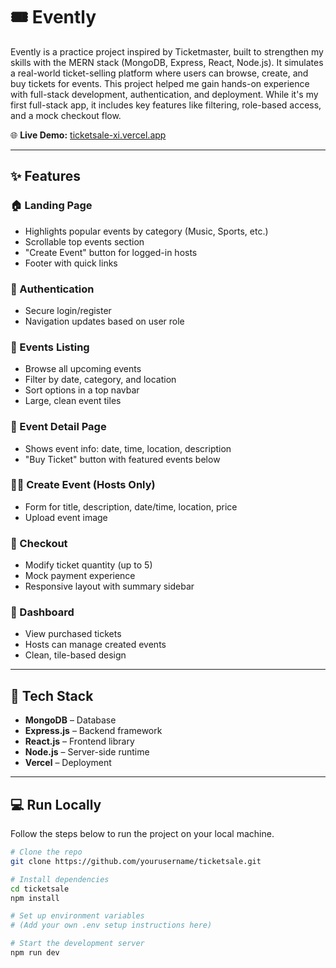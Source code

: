 # 🎟️ Evently

Evently is a practice project inspired by Ticketmaster, built to strengthen my skills with the MERN stack (MongoDB, Express, React, Node.js). It simulates a real-world ticket-selling platform where users can browse, create, and buy tickets for events. This project helped me gain hands-on experience with full-stack development, authentication, and deployment. While it's my first full-stack app, it includes key features like filtering, role-based access, and a mock checkout flow.

🌐 **Live Demo:** [ticketsale-xi.vercel.app](https://ticketsale-xi.vercel.app/)

---

## ✨ Features

### 🏠 Landing Page
- Highlights popular events by category (Music, Sports, etc.)
- Scrollable top events section
- "Create Event" button for logged-in hosts
- Footer with quick links

### 🔐 Authentication
- Secure login/register
- Navigation updates based on user role

### 📆 Events Listing
- Browse all upcoming events
- Filter by date, category, and location
- Sort options in a top navbar
- Large, clean event tiles

### 📄 Event Detail Page
- Shows event info: date, time, location, description
- "Buy Ticket" button with featured events below

### 🧑‍💼 Create Event (Hosts Only)
- Form for title, description, date/time, location, price
- Upload event image

### 🛒 Checkout
- Modify ticket quantity (up to 5)
- Mock payment experience
- Responsive layout with summary sidebar

### 👤 Dashboard
- View purchased tickets
- Hosts can manage created events
- Clean, tile-based design

---

## 🧩 Tech Stack

- **MongoDB** – Database
- **Express.js** – Backend framework
- **React.js** – Frontend library
- **Node.js** – Server-side runtime
- **Vercel** – Deployment

---

## 💻 Run Locally

Follow the steps below to run the project on your local machine.

```bash
# Clone the repo
git clone https://github.com/yourusername/ticketsale.git

# Install dependencies
cd ticketsale
npm install

# Set up environment variables
# (Add your own .env setup instructions here)

# Start the development server
npm run dev
